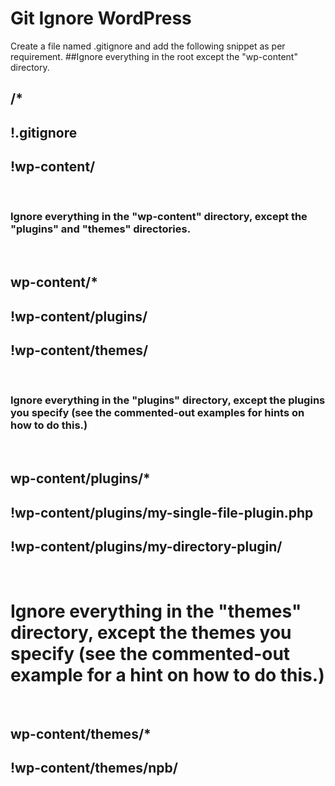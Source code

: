# Git Ignore WordPress

Create a file named .gitignore and add the following snippet as per requirement. 
##Ignore everything in the root except the "wp-content" directory.
 
## /*

## !.gitignore

## !wp-content/

 
### Ignore everything in the "wp-content" directory, except the "plugins" and "themes" directories.
 
## wp-content/*

## !wp-content/plugins/

## !wp-content/themes/

 
### Ignore everything in the "plugins" directory, except the plugins you specify (see the commented-out examples for hints on how to do this.)
 
## wp-content/plugins/*

## !wp-content/plugins/my-single-file-plugin.php

## !wp-content/plugins/my-directory-plugin/

 
 
# Ignore everything in the "themes" directory, except the themes you specify (see the commented-out example for a hint on how to do this.)
 
## wp-content/themes/*

## !wp-content/themes/npb/

